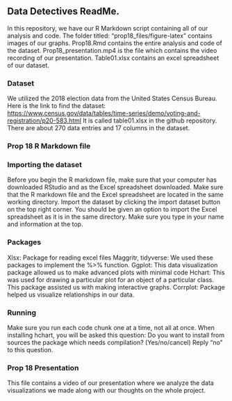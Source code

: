 ## Data Detectives ReadMe.

In this repository, we have our R Markdown script containing all of our analysis and code. The folder titled: “prop18_files/figure-latex” contains images of our graphs. Prop18.Rmd contains the entire analysis and code of the dataset. Prop18_presentation.mp4 is the file which contains the video recording of our presentation. Table01.xlsx contains an excel spreadsheet of our dataset. 

### Dataset

We utilized the 2018 election data from the United States Census Bureau. Here is the link to find the dataset: https://www.census.gov/data/tables/time-series/demo/voting-and-registration/p20-583.html
It is called table01.xlsx in the github repository. There are about 270 data entries and 17 columns in the dataset. 


### Prop 18 R Markdown file

### Importing the dataset

Before you begin the R markdown file, make sure that your computer has downloaded RStudio and as the Excel spreadsheet downloaded. 
Make sure that the R markdown file and the Excel spreadsheet are located in the same working directory. 
Import the dataset by clicking the import dataset button on the top right corner. You should be given an option to import the Excel spreadsheet as it is in the same directory. 
Make sure you type in your name and information at the top.

### Packages
Xlsx: Package for reading excel files
Maggritr, tidyverse: We used these packages to implement the %>% function. 
Ggplot: This data visualization package allowed us to make advanced plots with minimal code
Hchart: This was used for drawing a particular plot for an object of a particular class. This package assisted us with making interactive graphs. 
Corrplot: Package helped us visualize relationships in our data. 
### Running
Make sure you run each code chunk one at a time, not all at once. 
When installing hchart, you will be asked this question:
            Do you want to install from sources the package which needs compilation? (Yes/no/cancel)
Reply “no” to this question. 

### Prop 18 Presentation
This file contains a video of our presentation where we analyze the data visualizations we made along with our thoughts on the whole project. 
